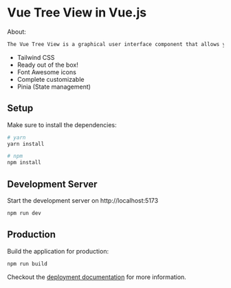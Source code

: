 # Vue Tree View in Vue.js

About:
```bash
The Vue Tree View is a graphical user interface component that allows you to represent hierarchical data in a tree structure
```
- Tailwind CSS
- Ready out of the box!
- Font Awesome icons
- Complete customizable
- Pinia (State management)


## Setup

Make sure to install the dependencies:

```bash
# yarn
yarn install

# npm
npm install

```

## Development Server

Start the development server on http://localhost:5173

```bash
npm run dev
```

## Production

Build the application for production:

```bash
npm run build
```

Checkout the [deployment documentation](https://v3.nuxtjs.org/guide/deploy/presets) for more information.